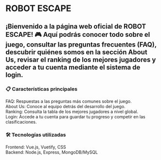  # ROBOT ESCAPE

## ¡Bienvenido a la página web oficial de ROBOT ESCAPE! 🎮 Aquí podrás conocer todo sobre el juego, consultar las preguntas frecuentes (FAQ), descubrir quiénes somos en la sección About Us, revisar el ranking de los mejores jugadores y acceder a tu cuenta mediante el sistema de login.
### **📋 Características principales**  

FAQ: Respuestas a las preguntas más comunes sobre el juego.   
About Us: Conoce al equipo detrás del desarrollo del juego.  
Ranking: Consulta la tabla de los mejores jugadores a nivel global.  
Login: Accede a tu cuenta para guardar tu progreso y competir en las clasificaciones.  


### **🛠️ Tecnologías utilizadas**  

Frontend: Vue.js, Vuetify, CSS  
Backend: Node.js, Express, MongoDB/MySQL
